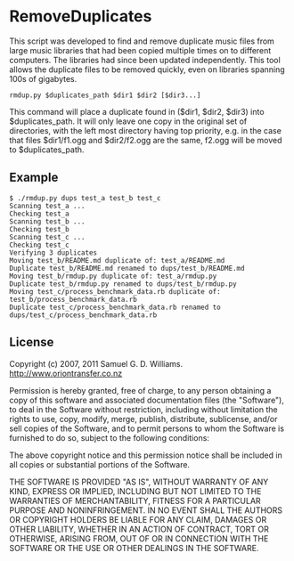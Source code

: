 RemoveDuplicates
================

This script was developed to find and remove duplicate music files from large music libraries that had been copied multiple times on to different computers. The libraries had since been updated independently. This tool allows the duplicate files to be removed quickly, even on libraries spanning 100s of gigabytes.

	rmdup.py $duplicates_path $dir1 $dir2 [$dir3...]

This command will place a duplicate found in ($dir1, $dir2, $dir3) into $duplicates\_path. It will only leave one copy in the original set of directories, with the left most directory having top priority, e.g. in the case that files $dir1/f1.ogg and $dir2/f2.ogg are the same, f2.ogg will be moved to $duplicates_path.

Example
-------

	$ ./rmdup.py dups test_a test_b test_c
	Scanning test_a ...
	Checking test_a
	Scanning test_b ...
	Checking test_b
	Scanning test_c ...
	Checking test_c
	Verifying 3 duplicates
	Moving test_b/README.md duplicate of: test_a/README.md
	Duplicate test_b/README.md renamed to dups/test_b/README.md
	Moving test_b/rmdup.py duplicate of: test_a/rmdup.py
	Duplicate test_b/rmdup.py renamed to dups/test_b/rmdup.py
	Moving test_c/process_benchmark_data.rb duplicate of: test_b/process_benchmark_data.rb
	Duplicate test_c/process_benchmark_data.rb renamed to dups/test_c/process_benchmark_data.rb

License
-------

Copyright (c) 2007, 2011 Samuel G. D. Williams. <http://www.oriontransfer.co.nz>

Permission is hereby granted, free of charge, to any person obtaining a copy
of this software and associated documentation files (the "Software"), to deal
in the Software without restriction, including without limitation the rights
to use, copy, modify, merge, publish, distribute, sublicense, and/or sell
copies of the Software, and to permit persons to whom the Software is
furnished to do so, subject to the following conditions:

The above copyright notice and this permission notice shall be included in
all copies or substantial portions of the Software.

THE SOFTWARE IS PROVIDED "AS IS", WITHOUT WARRANTY OF ANY KIND, EXPRESS OR
IMPLIED, INCLUDING BUT NOT LIMITED TO THE WARRANTIES OF MERCHANTABILITY,
FITNESS FOR A PARTICULAR PURPOSE AND NONINFRINGEMENT. IN NO EVENT SHALL THE
AUTHORS OR COPYRIGHT HOLDERS BE LIABLE FOR ANY CLAIM, DAMAGES OR OTHER
LIABILITY, WHETHER IN AN ACTION OF CONTRACT, TORT OR OTHERWISE, ARISING FROM,
OUT OF OR IN CONNECTION WITH THE SOFTWARE OR THE USE OR OTHER DEALINGS IN
THE SOFTWARE.